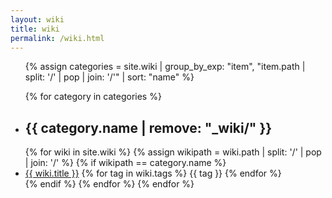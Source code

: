 ```yaml
---
layout: wiki
title: wiki
permalink: /wiki.html
---
```


<ul class="listing">
{% assign categories = site.wiki | group_by_exp: "item", "item.path | split: '/' | pop | join: '/'" | sort: "name" %}

{% for category in categories %}
  <li class="listing-seperator" id="{{ category.name }}"><h2>{{ category.name | remove: "_wiki/" }}</h2></li>
  {% for wiki in site.wiki %}
  {% assign wikipath = wiki.path  | split: '/' | pop | join: '/' %}
  {% if wikipath == category.name %}
    <li class="listing-item">
      <a href="{{ wiki.url }}" title="{{ wiki.title }}">{{ wiki.title }}</a>
      <span class="wiki_tags">
        {% for tag in wiki.tags %}
        <span>{{ tag }}</span>
        {% endfor %}
      </span>
    </li>
  {% endif %}
  {% endfor %}
{% endfor %}
</ul>
